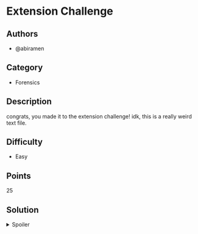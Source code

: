 # Extension Challenge

## Authors
- @abiramen

## Category
- Forensics

## Description
congrats, you made it to the extension challenge! idk, this is a really weird text file.

## Difficulty
- Easy

## Points
25


## Solution
<details>
<summary>Spoiler</summary>

## Idea
File extensions only matter to the program that is handling the file.

### Walkthrough
1. Opening the file with a text editor, the first three letters we see are 'PNG', followed by some information about Photoshop, and a garbled mess of random characters. It looks like this might actually be a PNG.
2. We can right click on the file and rename the file to end with .png (to do this, you may need to tick the option to 'show file extensions' in your file explorer.)
3. Open the file now! It should open as an image containing a flag.

### Flag
`OWEEK{aR3_fIL35_3V3n_rE4L??}`
</details>
